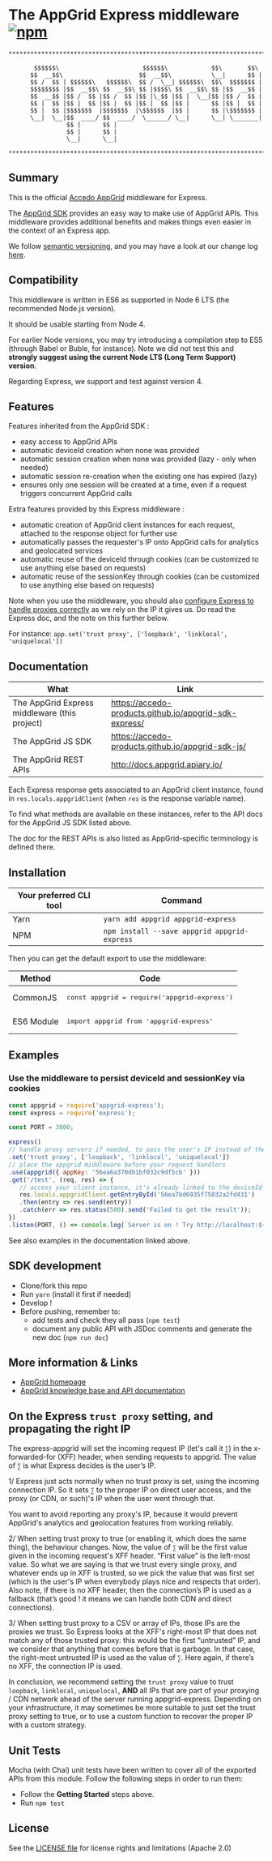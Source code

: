 # The AppGrid Express middleware [![npm](https://img.shields.io/npm/v/appgrid-express.svg?maxAge=3600)](https://www.npmjs.com/package/appgrid-express)

```
*******************************************************************************

       $$$$$$\                       $$$$$$\            $$\       $$\
      $$  __$$\                     $$  __$$\           \__|      $$ |
      $$ /  $$ | $$$$$$\   $$$$$$\  $$ /  \__| $$$$$$\  $$\  $$$$$$$ |
      $$$$$$$$ |$$  __$$\ $$  __$$\ $$ |$$$$\ $$  __$$\ $$ |$$  __$$ |
      $$  __$$ |$$ /  $$ |$$ /  $$ |$$ |\_$$ |$$ |  \__|$$ |$$ /  $$ |
      $$ |  $$ |$$ |  $$ |$$ |  $$ |$$ |  $$ |$$ |      $$ |$$ |  $$ |
      $$ |  $$ |$$$$$$$  |$$$$$$$  |\$$$$$$  |$$ |      $$ |\$$$$$$$ |
      \__|  \__|$$  ____/ $$  ____/  \______/ \__|      \__| \_______|
                $$ |      $$ |
                $$ |      $$ |
                \__|      \__|

*******************************************************************************
```

## Summary

This is the official [Accedo AppGrid](https://www.accedo.tv/appgrid/) middleware for Express.

The [AppGrid SDK](https://github.com/Accedo-Products/appgrid-sdk-js/) provides an easy way to make use of AppGrid APIs.
This middleware provides additional benefits and makes things even easier in the context of an Express app.

We follow [semantic versioning](http://semver.org/), and you may have a look at our change log [here](./CHANGELOG.md).

## Compatibility

This middleware is written in ES6 as supported in Node 6 LTS (the recommended Node.js version).

It should be usable starting from Node 4.

For earlier Node versions, you may try introducing a compilation step to ES5 (through Babel or Buble, for instance). Note we did not test this and **strongly suggest using the current Node LTS (Long Term Support) version**.

Regarding Express, we support and test against version 4.

## Features

Features inherited from the AppGrid SDK :
 - easy access to AppGrid APIs
 - automatic deviceId creation when none was provided
 - automatic session creation when none was provided (lazy - only when needed)
 - automatic session re-creation when the existing one has expired (lazy)
 - ensures only one session will be created at a time, even if a request triggers concurrent AppGrid calls

Extra features provided by this Express middleware :
 - automatic creation of AppGrid client instances for each request, attached to the response object for further use
 - automatically passes the requester's IP onto AppGrid calls for analytics and geolocated services
 - automatic reuse of the deviceId through cookies (can be customized to use anything else based on requests)
 - automatic reuse of the sessionKey through cookies (can be customized to use anything else based on requests)

Note when you use the middleware, you should also [configure Express to handle proxies correctly](http://expressjs.com/en/4x/api.html#trust.proxy.options.table) as we rely on the IP it gives us.
Do read the Express doc, and the note on this further below.

For instance: `app.set('trust proxy', ['loopback', 'linklocal', 'uniquelocal'])`

## Documentation

| What | Link
|------|------
| The AppGrid Express middleware (this project) | https://accedo-products.github.io/appgrid-sdk-express/
| The AppGrid JS SDK | https://accedo-products.github.io/appgrid-sdk-js/
| The AppGrid REST APIs | http://docs.appgrid.apiary.io/

Each Express response gets associated to an AppGrid client instance, found in `res.locals.appgridClient` (when `res` is the response variable name).

To find what methods are available on these instances, refer to the API docs for the AppGrid JS SDK listed above.

The doc for the REST APIs is also listed as AppGrid-specific terminology is defined there.

## Installation

| Your preferred CLI tool | Command
|------|------
|Yarn|`yarn add appgrid appgrid-express`
|NPM|`npm install --save appgrid appgrid-express`

Then you can get the default export to use the middleware:

| Method | Code
|------|------
|CommonJS| <pre lang="js">const appgrid = require('appgrid-express')</pre>
|ES6 Module| <pre lang="js">import appgrid from 'appgrid-express'</pre>

## Examples

### Use the middleware to persist deviceId and sessionKey via cookies

```js
const appgrid = require('appgrid-express');
const express = require('express');

const PORT = 3000;

express()
// handle proxy servers if needed, to pass the user's IP instead of the proxy's. Read more about this further.
.set('trust proxy', ['loopback', 'linklocal', 'uniquelocal'])
// place the appgrid middleware before your request handlers
.use(appgrid({ appKey: '56ea6a370db1bf032c9df5cb' }))
.get('/test', (req, res) => {
   // access your client instance, it's already linked to the deviceId and sessionKey via cookies
   res.locals.appgridClient.getEntryById('56ea7bd6935f75032a2fd431')
   .then(entry => res.send(entry))
   .catch(err => res.status(500).send('Failed to get the result'));
})
.listen(PORT, () => console.log(`Server is on ! Try http://localhost:${PORT}/test`));
```

See also examples in the documentation linked above.

## SDK development

  * Clone/fork this repo
  * Run `yarn` (install it first if needed)
  * Develop !
  * Before pushing, remember to:
    - add tests and check they all pass (`npm test`)
    - document any public API with JSDoc comments and generate the new doc (`npm run doc`)

## More information & Links

* [AppGrid homepage](http://appgrid.accedo.tv/)
* [AppGrid knowledge base and API documentation](http://docs.appgrid.accedo.tv)

## On the Express `trust proxy` setting, and propagating the right IP

The express-appgrid will set the incoming request IP (let's call it `∑`) in the x-forwarded-for (XFF) header, when sending requests to appgrid. The value of `∑` is what Express decides is the user’s IP.

1/ Express just acts normally when no trust proxy is set, using the incoming connection IP. So it sets `∑` to the proper IP on direct user access, and the proxy (or CDN, or such)'s IP when the user went through that.

You want to avoid reporting any proxy's IP, because it would prevent AppGrid's analytics and geolocation features from working reliably.

2/ When setting trust proxy to true (or enabling it, which does the same thing), the behaviour changes.
Now, the value of `∑` will be the first value given in the incoming request's XFF header. “First value” is the left-most value.
So what we are saying is that we trust every single proxy, and whatever ends up in XFF is trusted, so we pick the value that was first set (which is the user's IP when everybody plays nice and respects that order).
Also note, if there is no XFF header, then the connection’s IP is used as a fallback (that’s good ! it means we can handle both CDN and direct connections).

3/ When setting trust proxy to a CSV or array of IPs, those IPs are the proxies we trust. So Express looks at the XFF's right-most IP that does not match any of those trusted proxy: this would be the first “untrusted” IP, and we consider that anything that comes before that is garbage. In that case, the right-most untrusted IP is used as the value of `∑`. Here again, if there’s no XFF, the connection IP is used.

In conclusion, we recommend setting the `trust proxy` value to trust `loopback`, `linklocal`, `uniquelocal`, **AND** all IPs that are part of your proxying / CDN network ahead of the server running appgrid-express.
Depending on your infrastructure, it may sometimes be more suitable to just set the trust proxy setting to true, or to use a custom function to recover the proper IP with a custom strategy.

## Unit Tests

Mocha (with Chai) unit tests have been written to cover all of the exported APIs from this module. Follow the following steps in order to run them:

  * Follow the **Getting Started** steps above.
  * Run `npm test`

## License

See the [LICENSE file](./LICENSE.md) for license rights and limitations (Apache 2.0)
